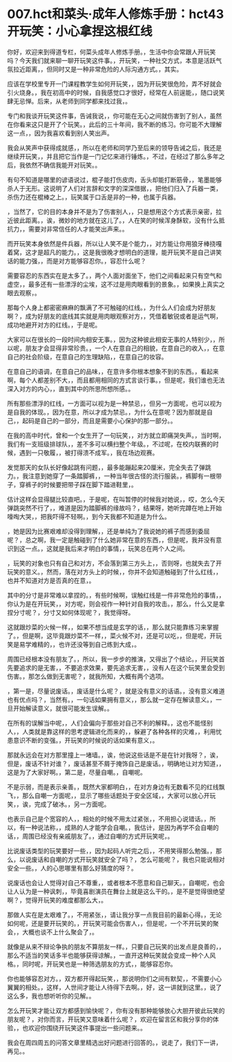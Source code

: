 # 007.hct和菜头·成年人修炼手册：hct43 开玩笑：小心拿捏这根红线

你好，欢迎来到得道专栏，何菜头成年人修炼手册。，生活中你会常跟人开玩笑吗？今天我们就来聊一聊开玩笑这件事。，开玩笑，一种社交方式，本意是活跃气氛拉近距离，，但同时又是一种非常危险的人际沟通方式。，其实。

应该在学校里专开一门课程教学生如何开玩笑，，因为开玩笑很危险，弄不好就会引火烧身。，我在初高中的时候，自我感觉口才很好，经常在人前逞能，，随口说笑肆无忌惮。后来，从老师到同学都来找过我，。

专门和我谈开玩笑这件事，告诫我说，，你可能在无心之间就伤害到了别人，虽然在你看来这只是开了个玩笑。，此后的三十年间，我不断的练习。你可能不大理解这一点，，因为我喜欢看到别人笑出声。

我会从笑声中获得成就感，，所以在老师和同学乃至后来的领导告诫之后，我还是继续开玩笑，，并且把它当作是一门记忆来进行锤炼。，不过，在经过了那么多年之后，我依然不确信我能开对玩笑。。

有句不知道是哪里的谚语说过，棍子能打伤皮肉，舌头却能打断筋骨，，笔墨能够杀人于无形。这说明了人们对言辞和文字的深深借据，，把他们归入了兵器一类，杀伤力还在棍棒之上。，玩笑属于口舌是非的一种，也属于兵器。

，当然了，它的目的本身并不是为了伤害别人，，只是想用这个方式表示亲密，拉近彼此距离。，诶，微妙的地方就在这儿了。，人在笑的时候浑身酥软，没有什么抵抗力，，需要对非常信任的人才能笑出声来。。

而开玩笑本身依然是件兵器，所以让人笑不是个能力，，对方能让你用狼牙棒挠嘎着窝，这才是超凡的能力。，这是我很晚才想明白的道理，能开玩笑不是自己讲笑话的能力强，，而是对方能够容忍你。，容忍什么呢？

需要容忍的东西实在是太多了。，两个人面对面坐下，他们之间看起来只有空气和虚空，，最多还有一些漂浮的尘埃，这不过是用肉眼看到的景象。，如果换上真实之眼去观察，。

那每个人身上都密密麻麻的飘满了不可触碰的红线。，为什么人们会成为好朋友啊？，成为好朋友的底线其实就是用肉眼观察对方，，凭借着敏锐或者是运气啊，成功地避开对方的红线。，于是呢。

大家可以在很长的一段时间内相安无事。，因为这种彼此相安无事的人特别少，，所以呢，朋友才会显得非常珍贵。，一个人在意自己的相貌，在意自己的收入，，在意自己的社会阶级，在意自己的生理缺陷，，在意自己的妆容。

在意自己的语调，在意自己的品味，，在意许多你根本想象不到的东西。，看起来啊，每个人都差别不大，，而且都用相同的方式言谈行事。，但是呢，我们谁也无法深入对方的内心，，直到其中的所思所想所感。。

所有那些漂浮的红线，一方面可以视为是一种禁忌，，但另一方面呢，也可以视为是自我的体现。，因为在意，所以才成为禁忌。，为什么在意呢？因为那就是自己，，起码是自己的一部分，而且是需要小心保护的那一部分。。

在我的高中时代，曾和一个女生开了一句玩笑，，对方就立即痛哭失声。，当时啊，我们有一支班级排球队，，差不多可以横扫整个年级。，不过呢，在校内联赛的时候，遇到一只敬履，，被打得溃不成军。，我在场边观赛。

发觉那天的女队长好像起跳有问题，，最多能蹦起来20厘米，完全失去了弹跳力。，我注意到她穿了一条踏脚裤，，一种当年很古怪的流行服装。，裤脚有一根带子，穿裤子的时候要把带子踩在脚下踏进鞋里，。

估计这样会显得腿比较直吧。，于是呢，在叫暂停的时候我对她说，，哎，怎么今天弹跳突然不行了，，难道是因为踏脚裤的缘故吗？，结果呀，她听完蹲在地上开始嚎啕大哭，，把我吓得不轻啊。，到今天我都不知道是为什么。

，她是因为比赛艰难却没得到理解，，还是单纯为了我说她的裤子而感到委屈呢？，总之啊，我一定是触碰到了什么她非常在意的东西，，但是呢，我并没有意识到这一点。，这就是我后来才明白的事情，，玩笑总在两个人之间。

，玩笑的对象也只有自己和对方，不会落到第三方头上，，否则呀，也就失去了开玩笑的意义。，然而，落在对方头上的时候，，你并不会知道触碰到了什么红线，，也并不知道对方是否真的在意，。

其中的分寸是非常难以拿捏的。，有些时候啊，误触红线是一件非常危险的事情，，你认为是在开玩笑，，对方呢，则会视作一种针对自我的攻击。，那么，什么又是拿捏分寸呢？，分寸又如何体现呢？，我觉得呀。

这就跟炒菜的火候一样，，如果不想当成是玄学的话，，那么就只能靠练习来掌握了。，但是啊，这毕竟跟炒菜不一样，，菜火候不对，还是可以吃，，但是呢，开玩笑是易学难精的，，也许还没等到自己练到大成，。

周围已经根本没有朋友了。，所以，我一步步的推演，又得出了个结论。，开玩笑首先要追求的是无害，，不要追求效果，要先追求无害，，没有人在这个玩笑里会受到伤害。，那怎么做到无害呢？，就我所知，大概有两个选项。

，第一是，尽量说废话。，废话是什么呢？，就是没有意义的话语。，没有意义难道也有优点吗？，当然有。，一句话如果拥有意义，，那么就一定存在解读意义。，一旦开始解读意义，就很可能发生误解。。

在所有的误解当中呢，，人们会偏向于那些对自己不利的解释。，这也不能怪别人，，人类就是靠这样的思考逻辑进化而来的，，躲避了各种各样的灾难，，利用忧患意识不断的变强。，开玩笑的时候说的话如果有意义，。

那就永远会在对方那里撞上一堵墙。，诶，他说这些话是不是在针对我呀？，诶，但是，废话不针对谁？，废话甚至不屑于掩饰自己是废话。，明确地让对方知道，，这是为了大家好啊。，第二是，尽量自嘲。，自嘲呢。

不是示弱，而是表示亲善。，既然大家都明白，，在对方身边有无数看不见的红线飘飞，，那么自嘲一方面呢，，显示了哪些话题处于安全区域，，大家可以放心开玩笑，，诶，完成了破冰。，另一方面呢。

也表示自己是个宽容的人，，相处的时候不用太过紧张，，不用担心说错话。，所以，有一种说法称，，成熟的人才能学会自嘲。，我估计，是因为再学不会自嘲的话，，周围已经没有亲戚朋友了。，通过自嘲的方式开玩笑呢，。

比说废话类型的玩笑要好一些，，因为起码人听完之后，，不用笑得那么勉强。，那么，以说废话和自嘲的方式开玩笑就安全了吗？，怎么可能呢？，我也只能说相对安全一些。，人的心思哪里有那么好猜度的呀？。

说废话也会让人觉得对自己不尊重，，或者根本不愿意和自己聊天。，自嘲呢，也会让人认为是一种讽刺，，毕竟喜剧演员在舞台上就是这么干的。，是不是觉得很绝望啊？，觉得开玩笑的难度都那么大，。

那做人实在是太艰难了。，不用紧张，，请让我分享一点我目前的最新心得。，无论如何呢，还是要开玩笑的。，开玩笑可能会伤害人，，但是呢，一个不开玩笑的聚会，，大概也谈不上什么聚会了，。

就像是从来不辩论争执的朋友不算朋友一样。，只要自己玩笑的出发点是良善的，，那么不适当的笑话多半也能够获得谅解。，一直开这种玩笑就会变成一种个人风格。，同时呢，开玩笑也是一种筛选朋友的方式，，能够容忍你。

你也能够容忍对方。，双方都开得起玩笑，，那说明你们之间有默契，，不需要小心翼翼的相处。，这样，人世间才能让人待得下去啊。，好，这一讲就到这里。，说了这么多，我也想听听你的见解。。

怎么开玩笑才能让双方都感到愉快呢？，你有没有那种能够放心大胆开彼此玩笑的朋友呢？，对你而言，开玩笑又意味着什么呢？，欢迎在留言区和我分享你的体验，，也欢迎你围绕开玩笑这件事提出一些问题来。。

我会在周四周五的问答文章里精选出好问题进行回答的。，说走了，我们下一讲，再见。。